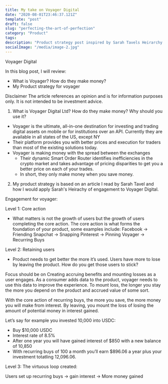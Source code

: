```yaml
---
title: My take on Voyager Digital
date: "2020-08-01T23:46:37.121Z"
template: "post"
draft: false
slug: "perfecting-the-art-of-perfection"
category: "Product"
tags:
description: "Product strategy post inspired by Sarah Tavels Heirarchy of Engagment"
socialImage: "/media/image-2.jpg"
---
```


Voyager Digital

In this blog post, I will review:
- What is Voyager? How do they make money?
- My Product strategy for voyager


Disclaimer
The article references an opinion and is for information purposes only.
It is not intended to be investment advice.

1. What is Voyager Digital Ltd? How do they make money? Why should you use it?
- Voyager is the ultimate, all-in-one destination for investing and trading digital assets on mobile or for institutions over an API. Currently they are available in all states of the US, except NY
- Their platform provides you with better prices and execution for traders than most of the existing solutions today. 
- Voyager is making money with the spread between the exchanges
    - Their dynamic Smart Order Router identifies inefficiencies in the crypto market and takes advantage of pricing disparities to get you a better price on each of your trades.
    - In short, they only make money when you save money.

2. My product strategy is based on an article I read by Sarah Tavel and how I would apply Sarah's Heirachy of engagement to Voyager Digital. 

Engagement for voyager:

Level 1: Core action
- What matters is not the growth of users but the growth of users completing the core action. The core action is what forms the foundation of your product, some examples include:
	Facebook ->  Friending
	Snapchat ->  Snapping 
	Pinterest  ->  Pinning
	Voyager ->    Recurring Buys

Level 2: Retaining users
- Product needs to get better the more it’s used. Users have more to lose by leaving the product. How do you get those users to stick? 

Focus should be on Creating accruing benefits and mounting losses as a user engages. As a consumer adds data to the product, voyager needs to use this data to improve the experience. To mount loss, the longer you stay the more you depend on the product and accrued value of some sort. 

With the core action of recurring buys, the more you save, the more money you will make from interest. By leaving, you mount the loss of losing the amount of potential money in interest gained. 

Let’s say for example you invested 10,000 into USDC:
- Buy $10,000 USDC
- Interest rate of 8.5%
- After one year you will have gained interest of $850 with a new balance of 10,850 
- With recurring buys of 100 a month you’ll earn $896.06 a year plus your investment totatling 12,096.06. 

Level 3: The virtuous loop created:

Users set up recurring buys -> gain interest -> More money gained 
